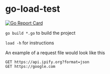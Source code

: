 # go-load-test

[![Go Report Card](https://goreportcard.com/badge/github.com/sdorunga1/go-load-test)](https://goreportcard.com/report/github.com/sdorunga1/go-load-test)

`go build *.go` to build the project

`load -h` for instructions

An example of a request file would look like this

```
GET https://api.ipify.org?format=json
GET https://google.com
```
